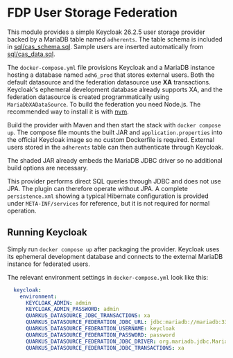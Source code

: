 # FDP User Storage Federation

This module provides a simple Keycloak 26.2.5 user storage provider backed by a MariaDB table named `adherents`.
The table schema is included in [sql/cas_schema.sql](sql/cas_schema.sql).
Sample users are inserted automatically from [sql/cas_data.sql](sql/cas_data.sql).

The `docker-compose.yml` file provisions Keycloak and a MariaDB instance
hosting a database named `adh6_prod` that stores external users. Both the
default datasource and the federation datasource use **XA** transactions.
Keycloak's ephemeral development database already supports XA, and the
federation datasource is created programmatically using
`MariaDbXADataSource`.
To build the federation you need Node.js. The recommended way to install it is
with [nvm](https://github.com/nvm-sh/nvm).

Build the provider with Maven and then start the stack with `docker compose up`.
The compose file mounts the built JAR and `application.properties` into the
official Keycloak image so no custom Dockerfile is required. External users
stored in the `adherents` table can then authenticate through Keycloak.

The shaded JAR already embeds the MariaDB JDBC driver so no additional build
options are necessary.

This provider performs direct SQL queries through JDBC and does not use JPA.
The plugin can therefore operate without JPA. A complete `persistence.xml`
showing a typical Hibernate configuration is provided under `META-INF/services`
for reference, but it is not required for normal operation.

## Running Keycloak

Simply run `docker compose up` after packaging the provider. Keycloak uses its
ephemeral development database and connects to the external MariaDB instance for
federated users.

The relevant environment settings in `docker-compose.yml` look like this:

```yaml
  keycloak:
    environment:
      KEYCLOAK_ADMIN: admin
      KEYCLOAK_ADMIN_PASSWORD: admin
      QUARKUS_DATASOURCE_JDBC_TRANSACTIONS: xa
      QUARKUS_DATASOURCE_FEDERATION_JDBC_URL: jdbc:mariadb://mariadb:3306/adh6_prod
      QUARKUS_DATASOURCE_FEDERATION_USERNAME: keycloak
      QUARKUS_DATASOURCE_FEDERATION_PASSWORD: password
      QUARKUS_DATASOURCE_FEDERATION_JDBC_DRIVER: org.mariadb.jdbc.MariaDbXADataSource
      QUARKUS_DATASOURCE_FEDERATION_JDBC_TRANSACTIONS: xa
```
